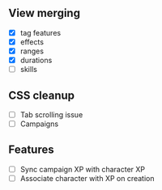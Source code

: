 ## View merging
- [x] tag features
- [x] effects
- [x] ranges
- [x] durations
- [ ] skills

## CSS cleanup
- [ ] Tab scrolling issue
- [ ] Campaigns

## Features
- [ ] Sync campaign XP with character XP
- [ ] Associate character with XP on creation